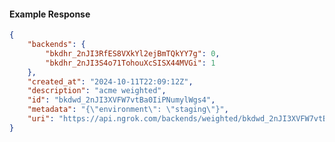 <!-- Code generated for API Clients. DO NOT EDIT. -->

#### Example Response

```json
{
	"backends": {
		"bkdhr_2nJI3RfES8VXkYl2ejBmTQkYY7g": 0,
		"bkdhr_2nJI3S4o71TohouXcSISX44MVGi": 1
	},
	"created_at": "2024-10-11T22:09:12Z",
	"description": "acme weighted",
	"id": "bkdwd_2nJI3XVFW7vtBa0IiPNumylWgs4",
	"metadata": "{\"environment\": \"staging\"}",
	"uri": "https://api.ngrok.com/backends/weighted/bkdwd_2nJI3XVFW7vtBa0IiPNumylWgs4"
}
```
